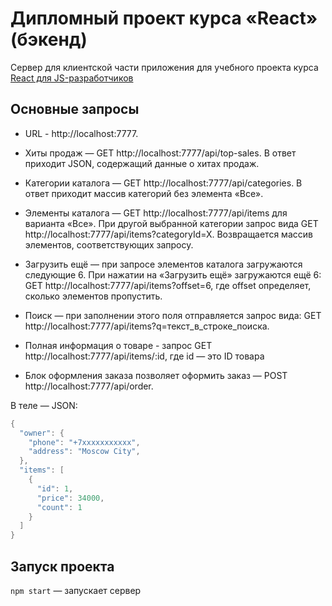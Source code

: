 # Дипломный проект курса «React» (бэкенд)

Сервер для клиентской части приложения для учебного проекта курса [React для JS-разработчиков](https://netology.ru/programs/react)

## **Основные запросы**

* URL - http://localhost:7777.

* Хиты продаж — GET http://localhost:7777/api/top-sales. В ответ приходит JSON, содержащий данные о хитах продаж.

* Категории каталога — GET http://localhost:7777/api/categories. В ответ приходит массив категорий без элемента «Все».

* Элементы каталога — GET http://localhost:7777/api/items для варианта «Все». При другой выбранной категории запрос вида GET http://localhost:7777/api/items?categoryId=X. Возвращается массив элементов, соответствующих запросу.

* Загрузить ещё — при запросе элементов каталога загружаются следующие 6. При нажатии на «Загрузить ещё» загружаются ещё 6: GET http://localhost:7777/api/items?offset=6, где offset определяет, сколько элементов пропустить.

* Поиск — при заполнении этого поля отправляется запрос вида: GET http://localhost:7777/api/items?q=текст_в_строке_поиска.

* Полная информация о товаре -  запрос GET http://localhost:7777/api/items/:id, где id — это ID товара

* Блок оформления заказа позволяет оформить заказ — POST http://localhost:7777/api/order.

В теле — JSON:

```Java Script
{
  "owner": {
    "phone": "+7xxxxxxxxxxx",
    "address": "Moscow City",
  },
  "items": [
    {
      "id": 1,
      "price": 34000,
      "count": 1
    }
  ]
}
```

## **Запуск проекта**
`npm start` — запускает сервер

